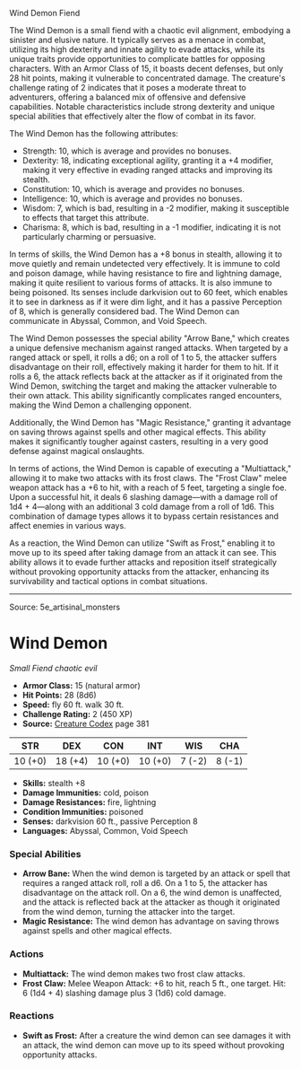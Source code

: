 <MonsterName/>Wind Demon</MonsterName>
<CreatureType/>Fiend</CreatureType>

<summary>The Wind Demon is a small fiend with a chaotic evil alignment, embodying a sinister and elusive nature. It typically serves as a menace in combat, utilizing its high dexterity and innate agility to evade attacks, while its unique traits provide opportunities to complicate battles for opposing characters. With an Armor Class of 15, it boasts decent defenses, but only 28 hit points, making it vulnerable to concentrated damage. The creature's challenge rating of 2 indicates that it poses a moderate threat to adventurers, offering a balanced mix of offensive and defensive capabilities. Notable characteristics include strong dexterity and unique special abilities that effectively alter the flow of combat in its favor.</summary>

<detail>

The Wind Demon has the following attributes: 
- Strength: 10, which is average and provides no bonuses.
- Dexterity: 18, indicating exceptional agility, granting it a +4 modifier, making it very effective in evading ranged attacks and improving its stealth.
- Constitution: 10, which is average and provides no bonuses.
- Intelligence: 10, which is average and provides no bonuses.
- Wisdom: 7, which is bad, resulting in a -2 modifier, making it susceptible to effects that target this attribute.
- Charisma: 8, which is bad, resulting in a -1 modifier, indicating it is not particularly charming or persuasive.

In terms of skills, the Wind Demon has a +8 bonus in stealth, allowing it to move quietly and remain undetected very effectively. It is immune to cold and poison damage, while having resistance to fire and lightning damage, making it quite resilient to various forms of attacks. It is also immune to being poisoned. Its senses include darkvision out to 60 feet, which enables it to see in darkness as if it were dim light, and it has a passive Perception of 8, which is generally considered bad. The Wind Demon can communicate in Abyssal, Common, and Void Speech.

The Wind Demon possesses the special ability "Arrow Bane," which creates a unique defensive mechanism against ranged attacks. When targeted by a ranged attack or spell, it rolls a d6; on a roll of 1 to 5, the attacker suffers disadvantage on their roll, effectively making it harder for them to hit. If it rolls a 6, the attack reflects back at the attacker as if it originated from the Wind Demon, switching the target and making the attacker vulnerable to their own attack. This ability significantly complicates ranged encounters, making the Wind Demon a challenging opponent.

Additionally, the Wind Demon has "Magic Resistance," granting it advantage on saving throws against spells and other magical effects. This ability makes it significantly tougher against casters, resulting in a very good defense against magical onslaughts.

In terms of actions, the Wind Demon is capable of executing a "Multiattack," allowing it to make two attacks with its frost claws. The "Frost Claw" melee weapon attack has a +6 to hit, with a reach of 5 feet, targeting a single foe. Upon a successful hit, it deals 6 slashing damage—with a damage roll of 1d4 + 4—along with an additional 3 cold damage from a roll of 1d6. This combination of damage types allows it to bypass certain resistances and affect enemies in various ways.

As a reaction, the Wind Demon can utilize "Swift as Frost," enabling it to move up to its speed after taking damage from an attack it can see. This ability allows it to evade further attacks and reposition itself strategically without provoking opportunity attacks from the attacker, enhancing its survivability and tactical options in combat situations.</detail>



---

Source: 5e_artisinal_monsters

# Wind Demon

*Small* *Fiend* *chaotic evil*

- **Armor Class:** 15 (natural armor)
- **Hit Points:** 28 (8d6)
- **Speed:** fly 60 ft. walk 30 ft.
- **Challenge Rating:** 2 (450 XP)
- **Source:** [Creature Codex](https://koboldpress.com/kpstore/product/creature-codex-for-5th-edition-dnd) page 381

| STR | DEX | CON | INT | WIS | CHA |
| --- | --- | --- | --- | --- | --- |
| 10 (+0) | 18 (+4) | 10 (+0) | 10 (+0) | 7 (-2) | 8 (-1) |

- **Skills:** stealth +8
- **Damage Immunities:** cold, poison
- **Damage Resistances:** fire, lightning
- **Condition Immunities:** poisoned
- **Senses:** darkvision 60 ft., passive Perception 8
- **Languages:** Abyssal, Common, Void Speech

### Special Abilities

- **Arrow Bane:** When the wind demon is targeted by an attack or spell that requires a ranged attack roll, roll a d6. On a 1 to 5, the attacker has disadvantage on the attack roll. On a 6, the wind demon is unaffected, and the attack is reflected back at the attacker as though it originated from the wind demon, turning the attacker into the target.
- **Magic Resistance:** The wind demon has advantage on saving throws against spells and other magical effects.

### Actions

- **Multiattack:** The wind demon makes two frost claw attacks.
- **Frost Claw:** Melee Weapon Attack: +6 to hit, reach 5 ft., one target. Hit: 6 (1d4 + 4) slashing damage plus 3 (1d6) cold damage.

### Reactions

- **Swift as Frost:** After a creature the wind demon can see damages it with an attack, the wind demon can move up to its speed without provoking opportunity attacks.




